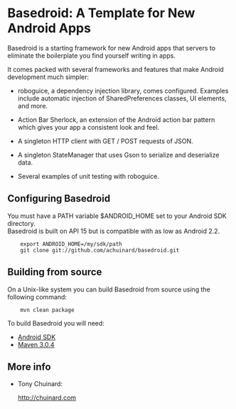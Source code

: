 Basedroid: A Template for New Android Apps 
======================

Basedroid is a starting framework for new Android apps that servers to eliminate the boilerplate you find yourself writing in apps.

It comes packed with several frameworks and features that make Android development much simpler:

   * roboguice, a dependency injection library, comes configured.  Examples include automatic injection of 
     SharedPreferences classes, UI elements, and more.

   * Action Bar Sherlock, an extension of the Android action bar
     pattern which gives your app a consistent look and feel.

   * A singleton HTTP client with GET / POST requests of JSON. 

   * A singleton StateManager that uses Gson to serialize and deserialize data.

   * Several examples of unit testing with roboguice. 

Configuring Basedroid
------------

  You must have a PATH variable $ANDROID_HOME set to your Android SDK directory.  
  Basedroid is built on API 15 but is compatible with as low as Android 2.2.

        export ANDROID_HOME=/my/sdk/path
        git clone git://github.com/achuinard/basedroid.git

Building from source
--------------------

  On a Unix-like system you can build Basedroid from source using the following
  command:

        mvn clean package

  To build Basedroid you will need:

  * [Android SDK](http://developer.android.com/sdk/index.html)
  * [Maven 3.0.4](http://maven.apache.org/download.html)


More info
---------

  * Tony Chuinard:

    <http://chuinard.com>
